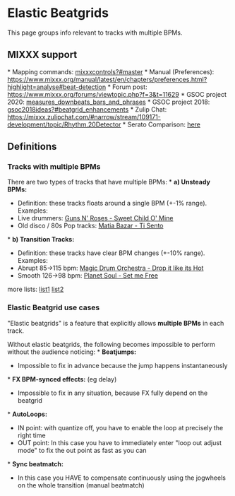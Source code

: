 # Elastic Beatgrids

This page groups info relevant to tracks with multiple BPMs.

## MIXXX support

\* Mapping commands: [mixxxcontrols?\#master](mixxxcontrols?#master) \*
Manual (Preferences):
<https://www.mixxx.org/manual/latest/en/chapters/preferences.html?highlight=analyse#beat-detection>
\* Forum post: <https://www.mixxx.org/forums/viewtopic.php?f=3&t=11629>
\* GSOC project 2020:
[measures\_downbeats\_bars\_and\_phrases](measures_downbeats_bars_and_phrases)
\* GSOC project 2018:
[gsoc2018ideas?\#beatgrid\_enhancements](gsoc2018ideas?#beatgrid_enhancements)
\* Zulip Chat:
<https://mixxx.zulipchat.com/#narrow/stream/109171-development/topic/Rhythm.20Detector>
\* Serato Comparison:
[here](https://www.reddit.com/r/DJs/comments/gs49z6/serato_or_rekordbox_now_that_rekordbox_needs_a/fs313ck/)

## Definitions

### Tracks with multiple BPMs

There are two types of tracks that have multiple BPMs: \* **a) Unsteady
BPMs:**

  - Definition: these tracks floats around a single BPM (+-1% range).
    Examples:
  - Live drummers: [Guns N' Roses - Sweet Child O'
    Mine](https://www.youtube.com/watch?v=1w7OgIMMRc4)
  - Old disco / 80s Pop tracks: [Matia Bazar - Ti
    Sento](https://www.youtube.com/watch?v=uk7bR54G2BA)

\* **b) Transition Tracks:**

  - Definition: these tracks have clear BPM changes (+-10% range).
    Examples:
  - Abrupt 85-\>115 bpm: [Magic Drum Orchestra - Drop it like its
    Hot](https://youtu.be/W-nrHptw4Ow)
  - Smooth 126-\>98 bpm: [Planet Soul - Set me
    Free](https://www.youtube.com/watch?v=v5HEfbxk7Mw)

more lists:
[list1](https://www.reddit.com/r/DJs/comments/2hmtgc/do_you_know_of_any_house_songs_that_increase_in/)
[list2](https://www.reddit.com/r/DJs/comments/ybt30/transition_tracks/)

### Elastic Beatgrid use cases

"Elastic beatgrids" is a feature that explicitly allows **multiple
BPMs** in each track.

Without elastic beatgrids, the following becomes impossible to perform
without the audience noticing: \* **Beatjumps:**

  - Impossible to fix in advance because the jump happens
    instantaneously

\* **FX BPM-synced effects:** (eg delay)

  - Impossible to fix in any situation, because FX fully depend on the
    beatgrid

\* **AutoLoops:**

  - IN point: with quantize off, you have to enable the loop at
    precisely the right time
  - OUT point: In this case you have to immediately enter "loop out
    adjust mode" to fix the out point as fast as you can 

\* **Sync beatmatch:**

  - In this case you HAVE to compensate continuously using the jogwheels
    on the whole transition (manual beatmatch)
